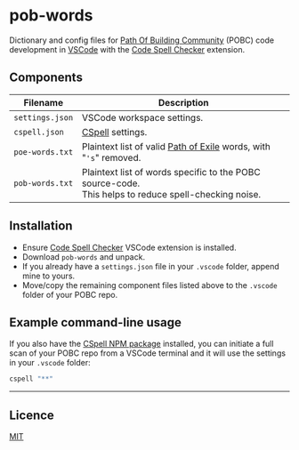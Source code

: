 # pob-words

Dictionary and config files for [Path Of Building Community](https://github.com/PathOfBuildingCommunity/PathOfBuilding) (POBC) code development in [VSCode](https://code.visualstudio.com/) with the [Code Spell Checker](https://marketplace.visualstudio.com/items?itemName=streetsidesoftware.code-spell-checker) extension.

## Components
| Filename        | Description
| --------------- | -----------
| `settings.json` | VSCode workspace settings.
| `cspell.json`   | [CSpell](https://cspell.org/) settings.
| `poe-words.txt` | Plaintext list of valid [Path of Exile](https://www.pathofexile.com/) words, with "`'s`" removed.
| `pob-words.txt` | Plaintext list of words specific to the POBC source-code.  <br />This helps to reduce spell-checking noise.


## Installation
* Ensure [Code Spell Checker](https://marketplace.visualstudio.com/items?itemName=streetsidesoftware.code-spell-checker) VSCode extension is installed.
* Download `pob-words` and unpack.
* If you already have a `settings.json` file in your `.vscode` folder, append mine to yours.
* Move/copy the remaining component files listed above to the `.vscode` folder of your POBC repo.

## Example command-line usage
If you also have the [CSpell NPM package](https://www.npmjs.com/package/cspell) installed, you can initiate a full scan of your POBC repo from a VSCode terminal and it will use the settings in your `.vscode` folder:
```powershell
cspell "**"
```

---

## Licence

[MIT](https://opensource.org/licenses/MIT)

